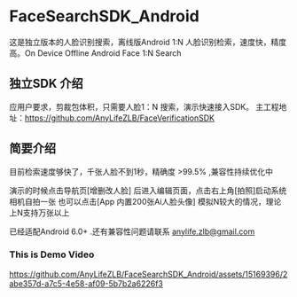 # FaceSearchSDK_Android
 这是独立版本的人脸识别搜索，离线版Android 1:N 人脸识别检索，速度快，精度高。On Device Offline Android Face 1:N Search


## 独立SDK 介绍
  应用户要求，剪裁包体积，只需要人脸1：N 搜索，演示快速接入SDK。
  主工程地址：https://github.com/AnyLifeZLB/FaceVerificationSDK


## 简要介绍
目前检索速度够快了，千张人脸不到1秒，精确度 >99.5% ,兼容性持续优化中

演示的时候点击导航页[增删改人脸] 后进入编辑页面，点击右上角[拍照]启动系统相机自拍一张
也可以点击[App 内置200张Ai人脸头像] 模拟N较大的情况，理论上N支持万张以上

已经适配Android 6.0+ .还有兼容性问题请联系 anylife.zlb@gmail.com



### This is Demo Video


https://github.com/AnyLifeZLB/FaceSearchSDK_Android/assets/15169396/2abe357d-a7c5-4e58-af09-5b7b2a6226f3

